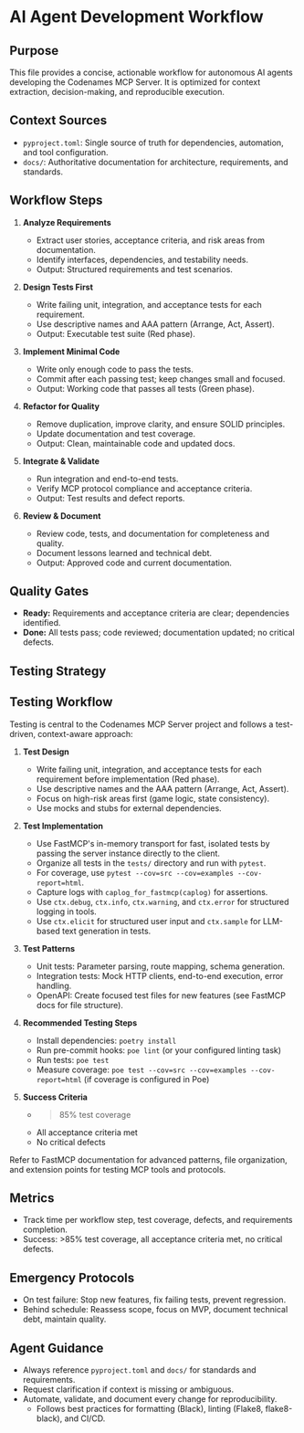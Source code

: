 


# AI Agent Development Workflow

## Purpose
This file provides a concise, actionable workflow for autonomous AI agents developing the Codenames MCP Server. It is optimized for context extraction, decision-making, and reproducible execution.

## Context Sources
- `pyproject.toml`: Single source of truth for dependencies, automation, and tool configuration.
- `docs/`: Authoritative documentation for architecture, requirements, and standards.

## Workflow Steps
1. **Analyze Requirements**
   - Extract user stories, acceptance criteria, and risk areas from documentation.
   - Identify interfaces, dependencies, and testability needs.
   - Output: Structured requirements and test scenarios.

2. **Design Tests First**
   - Write failing unit, integration, and acceptance tests for each requirement.
   - Use descriptive names and AAA pattern (Arrange, Act, Assert).
   - Output: Executable test suite (Red phase).

3. **Implement Minimal Code**
   - Write only enough code to pass the tests.
   - Commit after each passing test; keep changes small and focused.
   - Output: Working code that passes all tests (Green phase).

4. **Refactor for Quality**
   - Remove duplication, improve clarity, and ensure SOLID principles.
   - Update documentation and test coverage.
   - Output: Clean, maintainable code and updated docs.

5. **Integrate & Validate**
   - Run integration and end-to-end tests.
   - Verify MCP protocol compliance and acceptance criteria.
   - Output: Test results and defect reports.

6. **Review & Document**
   - Review code, tests, and documentation for completeness and quality.
   - Document lessons learned and technical debt.
   - Output: Approved code and current documentation.

## Quality Gates
- **Ready:** Requirements and acceptance criteria are clear; dependencies identified.
- **Done:** All tests pass; code reviewed; documentation updated; no critical defects.

## Testing Strategy

## Testing Workflow

Testing is central to the Codenames MCP Server project and follows a test-driven, context-aware approach:

1. **Test Design**
   - Write failing unit, integration, and acceptance tests for each requirement before implementation (Red phase).
   - Use descriptive names and the AAA pattern (Arrange, Act, Assert).
   - Focus on high-risk areas first (game logic, state consistency).
   - Use mocks and stubs for external dependencies.

2. **Test Implementation**
   - Use FastMCP's in-memory transport for fast, isolated tests by passing the server instance directly to the client.
   - Organize all tests in the `tests/` directory and run with `pytest`.
   - For coverage, use `pytest --cov=src --cov=examples --cov-report=html`.
   - Capture logs with `caplog_for_fastmcp(caplog)` for assertions.
   - Use `ctx.debug`, `ctx.info`, `ctx.warning`, and `ctx.error` for structured logging in tools.
   - Use `ctx.elicit` for structured user input and `ctx.sample` for LLM-based text generation in tests.

3. **Test Patterns**
   - Unit tests: Parameter parsing, route mapping, schema generation.
   - Integration tests: Mock HTTP clients, end-to-end execution, error handling.
   - OpenAPI: Create focused test files for new features (see FastMCP docs for file structure).

4. **Recommended Testing Steps**
   - Install dependencies: `poetry install`
   - Run pre-commit hooks: `poe lint` (or your configured linting task)
   - Run tests: `poe test`
   - Measure coverage: `poe test --cov=src --cov=examples --cov-report=html` (if coverage is configured in Poe)

5. **Success Criteria**
   - >85% test coverage
   - All acceptance criteria met
   - No critical defects

Refer to FastMCP documentation for advanced patterns, file organization, and extension points for testing MCP tools and protocols.




## Metrics
- Track time per workflow step, test coverage, defects, and requirements completion.
- Success: >85% test coverage, all acceptance criteria met, no critical defects.

## Emergency Protocols
- On test failure: Stop new features, fix failing tests, prevent regression.
- Behind schedule: Reassess scope, focus on MVP, document technical debt, maintain quality.

## Agent Guidance
- Always reference `pyproject.toml` and `docs/` for standards and requirements.
- Request clarification if context is missing or ambiguous.
- Automate, validate, and document every change for reproducibility.
   - Follows best practices for formatting (Black), linting (Flake8, flake8-black), and CI/CD.

